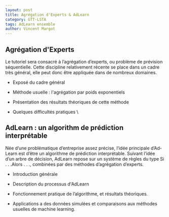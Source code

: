 ```yaml
---
layout: post
title: Agrégation d'Experts & AdLearn 
category: GTT-LSTA 
tags: AdLearn ensemble 
author: Vincent Margot
---
```


## Agrégation d&#39;Experts

Le tutoriel sera consacré à l’agrégation d’experts, ou problème de
prévision
séquentielle. Cette discipline relativement récente se place dans un
cadre très
général, elle peut donc être appliquée dans de nombreux domaines.

* Exposé du cadre général

* Méthode usuelle : l'agrégation par poids exponentiels

* Présentation des résultats théoriques de cette méthode

* Quelques difficultés pratiques
\\
<!--_split-->

## AdLearn : un algorithm de prédiction interprétable

Née d’une problématique d’entreprise assez précise, l’idée principale
d’Ad-
Learn est d’être un algorithme de prédiction interprétable.
Suivant l’idée d’un arbre de décision, AdLearn repose sur un système
de règles
du type Si . . .Alors . . ., combinées par des méthodes d’agrégation
d’experts.

* Introduction générale

* Description du processus d'AdLearn

* Fonctionnement pratique de l’algorithme, et résultats théoriques.

* Applications a des données simulées et comparaisons aux méthodes
  usuelles
  de machine learning.    

